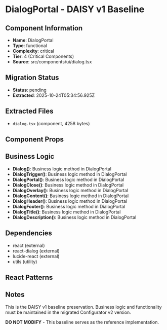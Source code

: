 # DialogPortal - DAISY v1 Baseline

## Component Information

- **Name**: DialogPortal
- **Type**: functional
- **Complexity**: critical
- **Tier**: 4 (Critical Components)
- **Source**: src/components/ui/dialog.tsx

## Migration Status

- **Status**: pending
- **Extracted**: 2025-10-24T05:34:56.925Z

## Extracted Files

- `dialog.tsx` (component, 4258 bytes)

## Component Props



## Business Logic

- **Dialog()**: Business logic method in DialogPortal
- **DialogTrigger()**: Business logic method in DialogPortal
- **DialogPortal()**: Business logic method in DialogPortal
- **DialogClose()**: Business logic method in DialogPortal
- **DialogOverlay()**: Business logic method in DialogPortal
- **DialogContent()**: Business logic method in DialogPortal
- **DialogHeader()**: Business logic method in DialogPortal
- **DialogFooter()**: Business logic method in DialogPortal
- **DialogTitle()**: Business logic method in DialogPortal
- **DialogDescription()**: Business logic method in DialogPortal

## Dependencies

- react (external)
- react-dialog (external)
- lucide-react (external)
- utils (utility)

## React Patterns



## Notes

This is the DAISY v1 baseline preservation. Business logic and functionality
must be maintained in the migrated Configurator v2 version.

**DO NOT MODIFY** - This baseline serves as the reference implementation.
